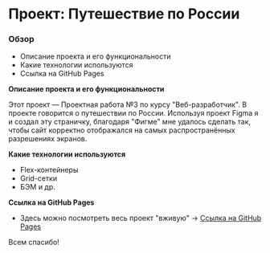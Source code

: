 # Проект: Путешествие по России

### Обзор
* Описание проекта и его функциональности
* Какие технологии используются
* Ссылка на GitHub Pages

**Описание проекта и его функциональности**

Этот проект — Проектная работа №3 по курсу "Веб-разработчик". В проекте говорится о путешествии по России. Используя проект Figma я и создал эту страничку, благодаря "Фигме" мне удалось сделать так, чтобы сайт корректно отображался на самых распространённых разрешениях экранов.

**Какие технологии используются**

* Flex-контейнеры
* Grid-сетки
* БЭМ и др.

**Ссылка на GitHub Pages**
* Здесь можно посмотреть весь проект "вживую" -> [Ссылка на GitHub Pages](https://maksimyakushenkov.github.io/russian-travel/)

Всем спасибо!
